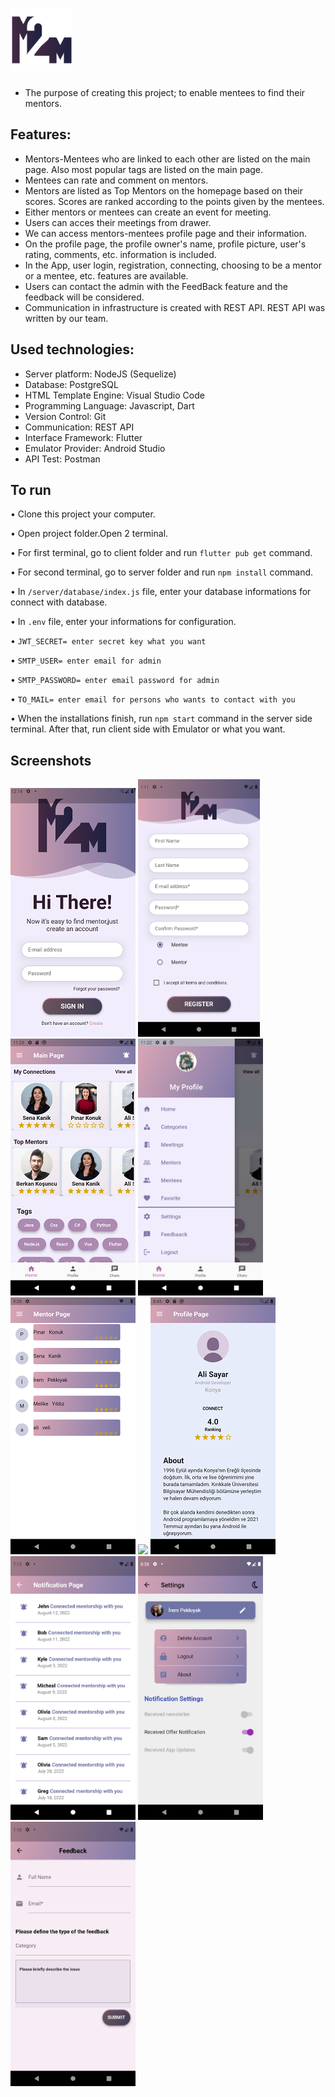 # <img src="./images/1m2m.png" width="100"> 

* The purpose of creating this project; to enable mentees to find their mentors.

## Features:
* Mentors-Mentees who are linked to each other are listed on the main page. Also most popular tags are listed on the main page.
* Mentees can rate and comment on mentors.
* Mentors are listed as Top Mentors on the homepage based on their scores. Scores are ranked according to the points given by the mentees.
* Either mentors or mentees can create an event for meeting.
* Users can acces their meetings from drawer.
* We can access mentors-mentees profile page and their information.
* On the profile page, the profile owner's name, profile picture, user's rating, comments, etc. information is included.
* In the App, user login, registration, connecting, choosing to be a mentor or a mentee, etc. features are available.
* Users can contact the admin with the FeedBack feature and the feedback will be considered.
* Communication in infrastructure is created with REST API. REST API was written by our team.

 ## Used technologies:
* Server platform: NodeJS (Sequelize) 
* Database: PostgreSQL
* HTML Template Engine: Visual Studio Code
* Programming Language: Javascript, Dart
* Version Control: Git
* Communication: REST API
* Interface Framework: Flutter
* Emulator Provider: Android Studio
* API Test: Postman 

## To run

• Clone this project your computer.

• Open project folder.Open 2 terminal.

• For first terminal, go to client folder and run `flutter pub get` command.

• For second terminal, go to server folder and run `npm install` command.

• In `/server/database/index.js` file, enter your database informations for connect with database.

• In `.env` file, enter your informations for configuration.

• `JWT_SECRET= enter secret key what you want`

• `SMTP_USER= enter email for admin`

• `SMTP_PASSWORD= enter email password for admin`

• `TO_MAIL= enter email for persons who wants to contact with you`

• When the installations finish, run `npm start` command in the server side terminal. After that, run client side with Emulator or what you want.

## Screenshots

![alt text](./images/login_page.png "login page")
<img src="./images/register_page.png" width="195">
<img src="./images/main_page.png" width="200">
<img src="./images/drawer_page.png" width="200">
<img src="./images/mentor_page.png" width="200">
<img src="./images/event_page.png" width="200">
<img src="./images/profile_page.png" width="200">
<img src="./images/notification_page.png" width="200">
<img src="./images/settings_page.png" width="200">
<img src="./images/feedbak_page.png" width="200">
